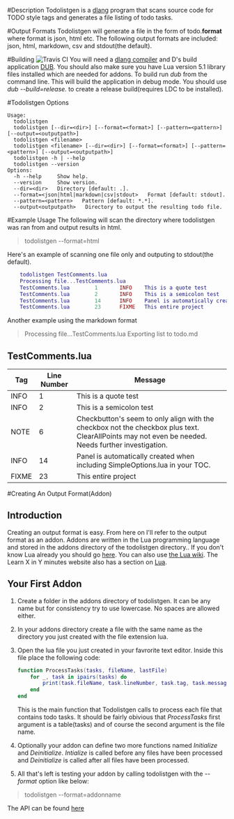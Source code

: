 #Description
Todolistgen is a [dlang](http://dlang.org/) program that scans source code for TODO style tags and generates a file listing of todo tasks.

#Output Formats
Todolistgen will generate a file in the form of todo.**format** where format is json, html etc. The following output formats are included: json, html, markdown, csv and stdout(the default).

#Building
![Travis CI](https://travis-ci.org/Soulsbane/todolistgen.svg?branch=master)
You will need a [dlang compiler](http://dlang.org/download.html) and D's build application [DUB](http://code.dlang.org/download). You should also make sure you have Lua version 5.1 library files installed which are needed for addons. To build run *dub* from the command line. This will build the application in debug mode. You should use *dub --build=release.* to create a release build(requires LDC to be installed).

#Todolistgen Options
>
    Usage:
      todolistgen
      todolistgen [--dir=<dir>] [--format=<format>] [--pattern=<pattern>] [--output=<outputpath>]
      todolistgen <filename>
      todolistgen <filename> [--dir=<dir>] [--format=<format>] [--pattern=<pattern>] [--output=<outputpath>]
      todolistgen -h | --help
      todolistgen --version
    Options:
      -h --help     Show help.
      --version     Show version.
      --dir=<dir>   Directory [default: .].
      --format=<json|html|markdown|csv|stdout>   Format [default: stdout].
      --pattern=<pattern>   Pattern [default: *.*].
      --output<outputpath>   Directory to output the resulting todo file.

#Example Usage
The following will scan the directory where todolistgen was ran from and output results in html.
>todolistgen --format=html

Here's an example of scanning one file only and outputing to stdout(the default).
```lua
	todolistgen TestComments.lua
	Processing file...TestComments.lua
	TestComments.lua        1       INFO    This is a quote test
	TestComments.lua        2       INFO    This is a semicolon test
	TestComments.lua        14      INFO    Panel is automatically created when including SimpleOptions.lua in your TOC.
	TestComments.lua        23      FIXME   This entire project
```
Another example using the markdown format
>Processing file...TestComments.lua
Exporting list to todo.md

## TestComments.lua
Tag | Line Number | Message
----| ------------| -------
INFO | 1|This is a quote test
INFO | 2|This is a semicolon test
NOTE | 6|Checkbutton's seem to only align with the checkbox not the checkbox plus text. ClearAllPoints may not even be needed. Needs further investigation.
INFO | 14|Panel is automatically created when including SimpleOptions.lua in your TOC.
FIXME | 23|This entire project

#Creating An Output Format(Addon)
## Introduction
Creating an output format is easy. From here on I'll refer to the output format as an addon. Addons are written in the Lua programming language and stored in the addons directory of the todolistgen directory.. If you don't know Lua already you should go [here](http://www.lua.org/pil/contents.html). You can also use [the Lua wiki](http://lua-users.org/wiki/LuaDirectory). The Learn X in Y minutes website also has a section on [Lua](http://learnxinyminutes.com/docs/lua/).

## Your First Addon
1. Create a folder in the addons directory of todolistgen. It can be any name but for consistency try to use lowercase. No spaces are allowed either.
2. In your addons directory create a file with the same name as the directory you just created with the file extension lua.
3. Open the lua file you just created in your favrorite text editor. Inside this file place the following code:

    ```lua
    function ProcessTasks(tasks, fileName, lastFile)
    	for _, task in ipairs(tasks) do
    		print(task.fileName, task.lineNumber, task.tag, task.message)
    	end
    end
    ```

    This is the main function that Todolistgen calls to process each file that contains todo tasks.
    It should be fairly obivious that *ProcessTasks* first argument is a table(tasks) and of course the second argument is the file name.

4. Optionally your addon can define two more functions named *Initialize* and *Deinitialize*.
*Intialize* is called before any files have been processed and *Deinitialize* is called after all files have been processed.
5. All that's left is testing your addon by calling todolistgen with the *--format* option like below:

> todolistgen --format=addonname

The API can be found [here](https://github.com/Soulsbane/todolistgen/blob/master/API.md)
